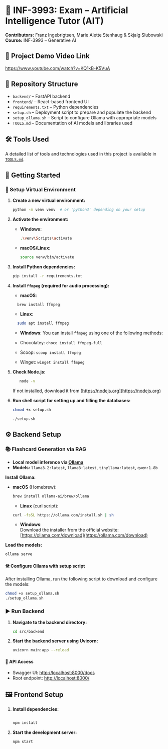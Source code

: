 # 🧠 INF-3993: Exam – Artificial Intelligence Tutor (AIT)

**Contributors:** Franz Ingebrigtsen, Marie Alette Stenhaug & Skjalg Slubowski  
**Course:** INF-3993 – Generative AI

## 🎥 Project Demo Video Link
https://www.youtube.com/watch?v=KQ1kB-K5VuA

## 📁 Repository Structure

- `backend/` – FastAPI backend
- `frontend/` – React-based frontend UI
- `requirements.txt` – Python dependencies
- `setup.sh` – Deployment script to prepare and populate the backend
- `setup_ollama.sh` – Script to configure Ollama with appropriate models
- `TOOLS.md` – Documentation of AI models and libraries used

## 🛠️ Tools Used

A detailed list of tools and technologies used in this project is available in [`TOOLS.md`](TOOLS.md).

## 🚀 Getting Started

### 🔧 Setup Virtual Environment

1. **Create a new virtual environment:**

   ```bash
   python -m venv venv  # or 'python3' depending on your setup
   ```

2. **Activate the environment:**

   - **Windows:**

     ```bash
     .\venv\Scripts\activate
     ```

   - **macOS/Linux:**

     ```bash
     source venv/bin/activate
     ```

3. **Install Python dependencies:**

   ```bash
   pip install -r requirements.txt
   ```

4. **Install `ffmpeg` (required for audio processing):**

   - **macOS**:

   ```bash
     brew install ffmpeg
   ```

   - **Linux**:

   ```bash
     sudo apt install ffmpeg
   ```

   - **Windows**: You can install `ffmpeg` using one of the following methods:

   - Chocolatey: `choco install ffmpeg-full`
   - Scoop: `scoop install ffmpeg`
   - Winget: `winget install ffmpeg`

5. **Check Node.js:**

   ```bash
      node -v
   ```

   If not installed, download it from [https://nodejs.org](https://nodejs.org)

6. **Run shell script for setting up and filling the databases:**

   ```bash
   chmod +x setup.sh
   ```

   ```bash
   ./setup.sh
   ```

## ⚙️ Backend Setup

### 📚 Flashcard Generation via RAG

- **Local model inference via [Ollama](https://ollama.com/)**
- **Models:** `llama3.2:latest`, `llama3:latest`, `tinyllama:latest`, `qwen:1.8b`

**Install Ollama:**

- **macOS** (Homebrew):

  ```bash
  brew install ollama-ai/brew/ollama
  ```

  - **Linux** (curl script):

  ```bash
  curl -fsSL https://ollama.com/install.sh | sh
  ```

  - **Windows**:  
    Download the installer from the official website:  
    [https://ollama.com/download](https://ollama.com/download)

**Load the models:**

```bash
ollama serve
```

#### 🛠️ Configure Ollama with setup script

After installing Ollama, run the following script to download and configure the models:

```bash
chmod +x setup_ollama.sh
./setup_ollama.sh
```

### ▶️ Run Backend

1. **Navigate to the backend directory:**

   ```bash
   cd src/backend
   ```

2. **Start the backend server using Uvicorn:**

   ```bash
   uvicorn main:app --reload
   ```

#### 📡 API Access

- Swagger UI: [http://localhost:8000/docs](http://localhost:8000/docs)
- Root endpoint: [http://localhost:8000/](http://localhost:8000/)

## 🖼️ Frontend Setup

1. **Install dependencies:**

   ```bash

   npm install
   ```

2. **Start the development server:**

   ```bash
   npm start
   ```
